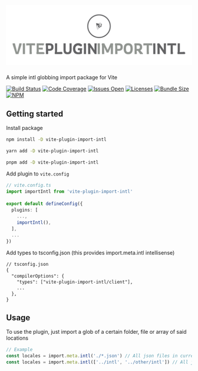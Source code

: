 # ![vite-plugin-import-intl](https://github.com/blissful-group/vite-plugin-import-intl/blob/HEAD/logo.png?raw=true)

A simple intl globbing import package for Vite

[![Build Status][]](https://github.com/blissful-group/vite-plugin-import-intl/acs/workflows/main.workflow.yml)
[![Code Coverage][]](https://codecov.io/gh/blissful-group/vite-plugin-import-intl/branch/main)
[![Issues Open][]](https://github.com/blissful-group/vite-plugin-import-intl/issues)
[![Licenses][]](./LICENSE)
[![Bundle Size][]](https://bundlephobia.com/package/utall)
[![NPM][]](https://www.npmjs.com/package/utall)

[Build Status]: https://github.com/blissful-group/vite-plugin-import-intl/actions/workflows/main.workflow.yml/badge.svg
[Code Coverage]: https://img.shields.io/codecov/c/github/blissful-group/vite-plugin-import-intl
[Issues Open]: https://img.shields.io/github/issues/blissful-group/vite-plugin-import-intl
[Licenses]: https://img.shields.io/github/license/blissful-group/vite-plugin-import-intl
[Bundle Size]: https://img.shields.io/bundlephobia/min/utall
[NPM]: https://img.shields.io/npm/v/vite-plugin-import-intl

## Getting started
Install package
```bash
npm install -D vite-plugin-import-intl
```
```bash
yarn add -D vite-plugin-import-intl
```
```bash
pnpm add -D vite-plugin-import-intl
```

Add plugin to `vite.config`
```ts
// vite.config.ts
import importIntl from 'vite-plugin-import-intl'

export default defineConfig({
  plugins: [
    ...,
    importIntl(),
  ],
  ...
})

```
Add types to tsconfig.json (this provides import.meta.intl intellisense)
```jsonc
// tsconfig.json
{
  "compilerOptions": {
    "types": ["vite-plugin-import-intl/client"],
    ...
  },
}
```

## Usage
To use the plugin, just import a glob of a certain folder, file or array of said locations
```ts
// Example
const locales = import.meta.intl('./*.json') // All json files in current folder
const locales = import.meta.intl(['../intl', '../other/intl']) // All json files in the intl and other/intl folder one directory up
```